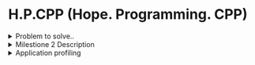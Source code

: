 # H.P.CPP (Hope. Programming. CPP)

<details>
<summary> Problem to solve..</summary>


## 🎯 Objectives

The main objective of this laboratory is to train students in the efficient design and implementation of computer vision algorithms using High-Performance Computing (HPC) techniques. Participants are expected to acquire advanced knowledge of task parallelism, specifically through the use of OpenMP and C++ standard parallelism, and to be capable of properly profiling their applications. Furthermore, students are required to transform the tasks from the previous lab, "Development of Monitoring Application for Resistance", refactor the client-server model from C to C++, efficiently integrating HPC concepts to enhance performance.

## 📝 Evaluation Aspects

1. **Efficient Algorithm Design and Development:**
   - Design and implementation of algorithms that leverage High-Performance Computing capabilities, with a focus on task parallelism using OpenMP.

2. **Accurate Application Profiling:**
   - Precise profiling of developed applications, identifying and addressing potential bottlenecks to improve computational efficiency.

3. **Migration from Client-Server Model to C++:**
   - Successful transition from the C-based client-server model to C++, ensuring the proper integration of HPC concepts to enhance operational performance.

4. **Validation and Performance Testing:**
   - Performance testing to validate the effectiveness of HPC implementations, emphasizing significant improvements in execution speed.

5. **Technical Documentation and Critical Evaluation:**
   - Preparation of technical documentation that provides clear and detailed explanations of the decisions made during implementation, along with a critical evaluation of the impact of HPC techniques on the overall performance of applications.

This laboratory aims to equip students with advanced HPC skills, enabling them to address complex computational problems efficiently and apply these techniques in practical and relevant contexts.

## 📽 🎞 There is hope...

*In the remnants of a once-majestic civilization, humanity grapples with the shadow cast by an unyielding fungal infection. Joel, a leader etched with the scars of both loss and survival, finds himself standing at the pivotal junction of guiding the resistance within an underground sanctuary. Formerly a thriving industrial hub, this refuge now stands as the ultimate stronghold against the metamorphosis of the populace into hostile entities. The control room, transformed into a crucible of uncertainty, serves as the focal point for Joel's vision: a real-time monitoring application, the final beacon of hope for the resistance.*

*Thanks to the successful development of the real-time monitoring application, the resistance's last hope has come to life. The shelter's once dimly lit corridors now buzz with a renewed sense of purpose and determination. Joel's vision of a real-time monitoring system has become a reality, and it's changing the dynamics within the underground sanctuary.*

*The application has transformed the way survivors perceive their world. No longer shrouded in darkness and uncertainty, the refuge's inhabitants now have access to critical information at their fingertips. They receive real-time updates on the status of the shelter, the latest weather conditions, supply availability, and emergency alerts—all neatly presented in a user-friendly interface.*

*Formerly a thriving industrial hub, the refuge has evolved into the ultimate stronghold against the metamorphosis of the populace into hostile entities. The once-abandoned control room, now the nerve center of the monitoring system, pulsates with activity as dedicated survivors work tirelessly to maintain and improve the application's functionality.*

<p align="center">
  <img src="img/lab.png"/>
</p>

*Survivors now have a lifeline, a tool that empowers them to make informed decisions, coordinate resources, and respond swiftly to threats. The real-time monitoring application has instilled a newfound sense of unity and purpose among the inhabitants. They face an uncertain future with greater preparation, knowing that they have the technological advantage needed to survive and ultimately reclaim what was lost to the fungal infection. With their real-time monitoring application guiding their path, avoiding spore hotspots and navigating through the labyrinth of the fallen cities, they embark on their most crucial mission yet: to bring back hope, to heal the land, and to forge a future from the ruins of the past*

## 🔑 Application Description

<p align="center">
  <img src="img/diagram.png"/>
</p>

The application, designed as a real-time monitoring and command system for post-apocalyptic refuge management, integrates several advanced technologies to enhance its functionality:
- **Parallelism in Canny Edge Detection**: Utilizes OpenMP to accelerate the convolution operations inherent in Canny Edge Detection, crucial for analyzing images for security and surveillance purposes.
- **Allow to users to download the filter map**: Use the socket wrapper to send a zip file with the filtered image. Allow to users to sent and image and process it.
- **Data Management with [RocksDB](https://rocksdb.org/)**: The server utilizes RocksDB for storing critical data such as supplies and alerts, ensuring fast access and persistence.
- **REST Handling with [cpp-httplib](https://github.com/yhirose/cpp-httplib) on the Server**: The server leverages cpp-httplib to handle incoming REST requests, providing a lightweight and efficient means to manage HTTP communications.

<details>
 <summary><code>GET</code> <code><b>/supplies</b></code> <code>(retrive the current supplies in the database)</code></summary>

##### Parameters

> | name      |  type     | data type               | description                                                           |
> |-----------|-----------|-------------------------|-----------------------------------------------------------------------|
> | None      |  required | object (JSON or YAML)   | N/A  |


##### Responses

> | http code     | content-type                      | response                                                            |
> |---------------|-----------------------------------|---------------------------------------------------------------------|
> | `500`         | `application/json`                | `{"code":"500","message":"Bad Server"}`                            |
> | `200`         | `application/json`         | `{ "last_update": "12:27:29", "food": { "meat": 100, "vegetables": 200, "fruits": 150, "water": 1000 }, "medicine": { "antibiotics": 50, "analgesics": 100, "bandages": 100 }  `                                                                |

##### Example cURL

> ```javascript
>  http GET http://localhost:8889/supplies
> ```

</details>

<details>
 <summary><code>GET</code> <code><b>/alerts</b></code> <code>(retrive the current alerts in the database)</code></summary>

##### Parameters

> | name      |  type     | data type               | description                                                           |
> |-----------|-----------|-------------------------|-----------------------------------------------------------------------|
> | None      |  required | object (JSON or YAML)   | N/A  |


##### Responses

> | http code     | content-type                      | response                                                            |
> |---------------|-----------------------------------|---------------------------------------------------------------------|
> | `500`         | `application/json`                | `{"code":"500","message":"Bad Server"}`                            |
> | `200`         | `application/json`         | `{ "last_update": "12:27:29", "nort": { "healty": 100, "sick": 0 }, "east": { "healty": 100, "sick": 0 }, "west": { "healty": 100, "sick": 0 }, "south: { "healty": 100, "sick": 1 }  `                                                                |

##### Example cURL

> ```javascript
>  http GET http://localhost:8889/alerts
> ```

</details>

## 📌 Tasks to Implement

1. **Implement Parallelism for Canny Edge Detection**:
   - Apply OpenMP in the convolution processes of the Canny Edge Detection algorithm to enhance image processing speed.
2. **Integrate RocksDB for Data Management**:
   - Configure the server to use RocksDB for maintaining an updated and persistent store of supplies data and alerts.
3. **Set Up cpp-httplib on the Server**:
   - Implement cpp-httplib for managing REST requests, facilitating the receipt and response of HTTP requests efficiently.
4. **Use sockets for Data Retrieval**:
   - Use socket to upload and download files with and without the canny edge filter.
5. **Logging and Monitoring**:
   - Implement detailed logging of server activities and client interactions to monitor the system's performance and troubleshoot issues.

### 〽️ Bonus
 
 - When the client application is run for the first time, it should check for the presence of a local SQLite3 database. If the database does not exist, the application must create it and prompt the user to enter a username and password. These credentials should then be stored in the database for future use. On subsequent launches, the application should automatically retrieve and use the credentials from the database to authenticate the user.

```mermaid
sequenceDiagram
    participant U as User
    participant A as Application
    participant DB as SQLite Database
        A->>DB: Check if database exists
        alt Database does not exist
            DB-->>A: No database
            A->>U: Prompt for username and password
            U->>A: Enter username and password
            A->>DB: Create database
            A->>DB: Store credentials
        else Database exists
            DB-->>A: Fetch credentials
        end
    A->>U: Proceed with authentication
```

 - Use [libbcrypt](https://github.com/rg3/libbcrypt/tree/master) to encrypt the password.

<details><summary>Code snip</summary>

```text
# Use this in the CMakeLists.txt
find_package(SQLite3 REQUIRED)

# Don't forget link the library!
```

```c
#include <stdio.h>
#include <sqlite3.h>

#define DB_NAME "user.db"

int callback(void *NotUsed, int argc, char **argv, char **azColName){
    int i;
    for(i = 0; i<argc; i++){
        printf("%s = %s\n", azColName[i], argv[i] ? argv[i] : "NULL");
    }
    printf("\n");
    return 0;
}

int main(int argc, char *argv[]) {

    sqlite3 *user_db;
    char *zErrMsg = 0;
    int result;

    // Try to open the database file
    result = sqlite3_open(DB_NAME, &user_db);
    if (result) {
        fprintf(stderr, "Can't open database: %s\n", sqlite3_errmsg(user_db));
        return 0;
    } else {
        fprintf(stdout, "Opened database successfully\n");
    }

    int table_exists = 0;

    // Check if table exists
    const char *sql_check = "SELECT name FROM sqlite_master WHERE type='table' AND name='USER';";

    result = sqlite3_exec(user_db, sql_check, [](void *data, int argc, char **argv, char **azColName) -> int {
        *(int*)data = 1;  // Set tableExists to 1 if the callback is called
        return 0;
    }, &table_exists, &zErrMsg);

    if (result != SQLITE_OK) {
        fprintf(stderr, "SQL error: %s\n", zErrMsg);
        sqlite3_free(zErrMsg);
    }

    // If table does not exist, create it
    if (!tableExists) {
        const char *sql_create = "CREATE TABLE USER("
                                 "username TEXT NOT NULL,"
                                 "password TEXT NOT NULL);";
        result = sqlite3_exec(user_db, sql_create, callback, 0, &zErrMsg);
        if (result != SQLITE_OK) {
            fprintf(stderr, "SQL error: %s\n", zErrMsg);
            sqlite3_free(zErrMsg);
        } else {
            fprintf(stdout, "Table created successfully\n");
        }
    } else {
        // Table exists, fetch records
        const char *sql_select = "SELECT username, password FROM USER;";
        result = sqlite3_exec(user_db, sql_select, callback, 0, &zErrMsg);
        if (result != SQLITE_OK) {
            fprintf(stderr, "SQL error: %s\n", zErrMsg);
            sqlite3_free(zErrMsg);
        } else {
            fprintf(stdout, "Operation done successfully\n");
        }
    }

    sqlite3_close(user_db);


    return 0;
}
```
</details>

- **RESTful API with [Ulfius](https://github.com/babelouest/ulfius)**: Clients are implemented using the Ulfius framework to make RESTful requests, enabling efficient communication with the central server.

</details>


<details>
<summary>Milestione 2 Description</summary>

For server-modules interactions I kept the IPC mechanisms used in the previos lab, with changes to addapt to cpp.

Now when the server gets a client request to update supplies, if the update is successful the data will be writen to Rocksdb. This way later historic data can be accessed. Same with infection alerts and power outage notifications, all these are stored as events in rocks db.

In the server there is a new child process to handle requests from the API REST

Each entry en rocksdb has a special formatr for it's key:

supplies_<id>_<timestamp>; <value>
alert_<id>_<timestamp>; <value>
notification_<id>_<timestamp>; <value>
The REST API supports request to this endpoints:

/alerts: all alerts recieved in json format

It can be passed as argument to the request for a specific json format alert. Id "latest" returns the latests supplies update
curl -G http://localhost:8015/alerts --data-urlencode 'id=0'
curl -G http://localhost:8015/supplies --data-urlencode 'id=latest'
/supplies : all supplies updates in json format

Id can be passed as argument to the request for a specific json format supplies status
curl -G http://localhost:8015/supplies --data-urlencode 'id=0'
curl -G http://localhost:8015/alerts --data-urlencode 'id=latest'
Only TCP clients can requesAt images to the server

Now when we run the server, the existence of 3 directories is checked, creating them if they dont exists. This directories are

/img/inputImg: available image for clients to trigger convertion.
/img/outputImg: here all the images of the diferent stages of canny are stored. They will be overwritten with each new processed image.
/img/zipFiles: here are stored .zip with compressed images.
When a client requests a image, a list all of all available images the server has will be given. The client can choose what image wants the server to send to him.

When a client requests to convert a certain image, the server will first see if the corresponding zip for that image already exists, in wich case it will not trigger a new canny convertion, avoiding proceessing a image that is been processed previously.

Downside of the previous bullet is that zip files will accumulate in the zipFiles folder, so ideally (i'll do it if i have time) there should be a mechanism to avoid this. For example:

Each time a new .zip is generated, remove the less recently used.
When there is X amont of files, remove 50 random files, or 50 less recenlty used.
For file compression into .zip I'm using zlib.

One problem of my current implmentation is that when a client is receiving a ZIP file it cant receive other messages from the server like alerts of shout down signals.
</details>



<details>
<summary>Application profiling</summary>


### Canny Edge Filter Profiling

#### Here I explain were I decided to use parallelism.

* **applyGaussianBlur()**

    * **Creation of the temporary image with edges**: the 5 sets of 2 nested for loops involved here do not seem to me to be good places to parallelise the program as although it would be possible (because there are no dependencies between the individual pixel assignments), I think the overhead introduced by the creation and management of multiple threads may outweigh the benefit of parallelising these low computational complexity operations.
    * **Kernel creation**: this operation must be sequential as each kernel element depends on the computation of the previous ones.
    * **Filter application**: Here we have a triple loop that iterates over each pixel of the temporary image and performs an operation with the kernel, this operation is highly parallelisable for the two outer loops, as each pixel can be processed independently. The inner loops cannot be parallelised as they are cumulative sum loops, so there is dependency on previous data. In addition, the inner loops are quite short, so there is no justification for introducing the additional synchronisation overhead that parallelising them would require. 


* **sobelOperator()**
* The main loop iterates over each pixel in the image and calculates the gradients in the X and Y directions using Sobel kernels. This part of the code is highly parallelisable, as each pixel is processed independently and the gradient calculations are simple operations and have no inter-pixel dependencies.

* **nonMaximumSuppression()**
    * Here the function iterates over each pixel of the gradient magnitude image (m_magnitude) to perform non-maximum suppression. Each pixel is processed independently, suggesting that there is potential for parallelism in this loop.
    
* **checkContours()**
    * The function uses recursion to follow weak contours in the edge image. Each recursive call processes one pixel and then calls itself to process neighbouring pixels.  Recursion makes parallelisation difficult and I would avoid applying it here. However, we can try refactoring the function to make it iterative and see if parallelising after that change generates any improvement.

* **applyLinkingAndHysteresis()**
In this function we can parallelise the identification of strong and weak edges. We have a loop that goes through each pixel of the image and assigns the pixels to the strongEdges and weakEdges arrays according to the threshold criteria. This loop can be parallelised, as each iteration is independent and there are no dependencies between pixels.

- **Function `applyGaussianBlur`:**
   - I parallelized the main loop where the Gaussian blur convolution filter is applied.

- **Function `sobelOperator`:**
   - I parallelized the main loop where gradients are calculated using Sobel kernels.

- **Function `nonMaximumSuppression`:**
   - I didn't directly apply parallelism in this function due to its recursive structure. However, I identified the loop for exploring neighbors as a potential candidate for parallelization after refactoring.

- **Function `applyLinkingAndHysteresis`:**
   - I parallelized the first loop where strong and weak edges are identified based on the specified thresholds.


### Time analysis:

Test Image: Satellite2.tif (the one of bigger size- 361,7 MB ) 

* Intel I7 7700K - 32GB RAM - 4 cores and 8 threads: 

| Execution | Without Optimization | With Optimization -O3 |
|-----------|----------------------|-----------------------|
| 1         | 38.0491 s            | 25.6778 s             |
| 2         | 37.8012 s            | 25.9013 s             |
| 3         | 38.2123 s            | 25.5695 s             |
| 4         | 38.0156 s            | 25.7882 s             |
| 5         | 38.1024 s            | 25.6221 s             |
| 6         | 37.9337 s            | 25.7098 s             |
| 7         | 38.1568 s            | 25.6463 s             |
| 8         | 37.8975 s            | 25.8204 s             |
| 9         | 38.0832 s            | 25.7446 s             |
| 10        | 37.9754 s            | 25.6759 s             |
| **Average** | **38.0272 s**       | **25.7269 s**          |

Shortest time with optimization: 25.5695 s  
Shortest time without optimization: 37.8012 s

</details>















